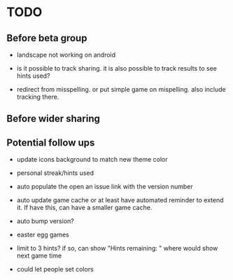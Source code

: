 # TODO

## Before beta group

- landscape not working on android

- is it possible to track sharing. it is also possible to track results to see hints used?

- redirect from misspelling. or put simple game on mispelling. also include tracking there.

## Before wider sharing

## Potential follow ups

- update icons background to match new theme color
- personal streak/hints used
- auto populate the open an issue link with the version number
- auto update game cache or at least have automated reminder to extend it. If have this, can have a smaller game cache.
- auto bump version?
- easter egg games

- limit to 3 hints? if so, can show "Hints remaining: " where would show next game time
- could let people set colors